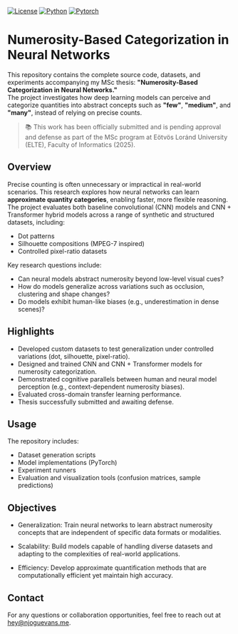 [![License](https://img.shields.io/badge/License-MIT-yellow.svg)](LICENSE)
[![Python](https://img.shields.io/badge/Python-3.10-3776AB.svg?style=flat&logo=python&logoColor=white)](https://www.python.org)
[![Pytorch](https://img.shields.io/badge/PyTorch-2.0.1-EE4C2C.svg?style=flat&logo=pytorch)](https://pytorch.org)
# Numerosity-Based Categorization in Neural Networks

This repository contains the complete source code, datasets, and experiments accompanying my MSc thesis: **"Numerosity-Based Categorization in Neural Networks."**  
The project investigates how deep learning models can perceive and categorize quantities into abstract concepts such as **"few"**, **"medium"**, and **"many"**, instead of relying on precise counts.

> 📚 This work has been officially submitted and is pending approval and defense as part of the MSc program at Eötvös Loránd University (ELTE), Faculty of Informatics (2025).

## Overview

Precise counting is often unnecessary or impractical in real-world scenarios. This research explores how neural networks can learn **approximate quantity categories**, enabling faster, more flexible reasoning.  
The project evaluates both baseline convolutional (CNN) models and CNN + Transformer hybrid models across a range of synthetic and structured datasets, including:

- Dot patterns
- Silhouette compositions (MPEG-7 inspired)
- Controlled pixel-ratio datasets

Key research questions include:
- Can neural models abstract numerosity beyond low-level visual cues?
- How do models generalize across variations such as occlusion, clustering and shape changes?
- Do models exhibit human-like biases (e.g., underestimation in dense scenes)?

## Highlights

- Developed custom datasets to test generalization under controlled variations (dot, silhouette, pixel-ratio).  
- Designed and trained CNN and CNN + Transformer models for numerosity categorization.  
- Demonstrated cognitive parallels between human and neural model perception (e.g., context-dependent numerosity biases).  
- Evaluated cross-domain transfer learning performance.  
- Thesis successfully submitted and awaiting defense.

## Usage

The repository includes:
- Dataset generation scripts
- Model implementations (PyTorch)
- Experiment runners
- Evaluation and visualization tools (confusion matrices, sample predictions)


## Objectives

- Generalization: Train neural networks to learn abstract numerosity concepts that are independent of specific data formats or modalities.

- Scalability: Build models capable of handling diverse datasets and adapting to the complexities of real-world applications.

- Efficiency: Develop approximate quantification methods that are computationally efficient yet maintain high accuracy.

## Contact

For any questions or collaboration opportunities, feel free to reach out at [hey@njoguevans.me](mailto:hey@njoguevans.me).
